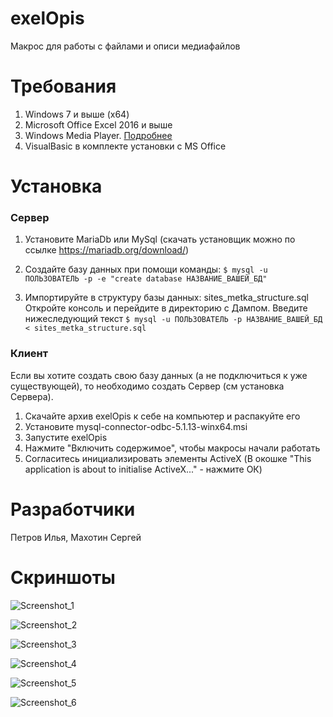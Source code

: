 # exelOpis
Макрос для работы с файлами и описи медиафайлов

# Требования
1. Windows 7 и выше (x64)
2. Microsoft Office Excel 2016 и выше
3. Windows Media Player. [Подробнее](https://support.microsoft.com/ru-ru/windows/%D0%BA%D0%B0%D0%BA-%D1%81%D0%BA%D0%B0%D1%87%D0%B0%D1%82%D1%8C-%D0%BF%D1%80%D0%BE%D0%B8%D0%B3%D1%80%D1%8B%D0%B2%D0%B0%D1%82%D0%B5%D0%BB%D1%8C-windows-media-81718e0d-cfce-25b1-aee3-94596b658287)
4.  VisualBasic в комплекте установки с MS Office

# Установка
### Сервер 
1. Установите MariaDb или MySql (скачать установщик можно по ссылке https://mariadb.org/download/)

2. Создайте базу данных при помощи команды:
`$ mysql -u ПОЛЬЗОВАТЕЛЬ -p -e "create database НАЗВАНИЕ_ВАШЕЙ_БД" `

3. Импортируйте в структуру базы данных: sites_metka_structure.sql
Откройте консоль и перейдите в директорию с Дампом. 
Введите нижеследующий текст
`$ mysql -u ПОЛЬЗОВАТЕЛЬ -p НАЗВАНИЕ_ВАШЕЙ_БД < sites_metka_structure.sql `


### Клиент 
Если вы хотите создать свою базу данных (а не подключиться к уже существующей), то необходимо создать Cервер (см установка Сервера).
1. Скачайте архив exelOpis к себе на компьютер и распакуйте его
2. Установите mysql-connector-odbc-5.1.13-winx64.msi
3. Запустите exelOpis 
4. Нажмите "Включить содержимое", чтобы макросы начали работать
5. Согласитесь инициализировать элементы ActiveX (В окошке "This application is about to initialise ActiveX..."  - нажмите ОК)


# Разработчики
Петров Илья,
Махотин Сергей 


# Скриншоты
![Screenshot_1](https://user-images.githubusercontent.com/6277090/181240791-ab1b426b-6c85-4f2f-9494-dcaa615dcb08.jpg)

![Screenshot_2](https://user-images.githubusercontent.com/6277090/181240872-26883a12-cee1-46d2-95f4-ebb4c3cbe6d3.jpg)

![Screenshot_3](https://user-images.githubusercontent.com/6277090/181240885-bda33550-d6b1-4a65-a188-dcea0d0c67d8.jpg)

![Screenshot_4](https://user-images.githubusercontent.com/6277090/181240906-a0246971-f9aa-4a82-aa8a-21e3ff978296.jpg)

![Screenshot_5](https://user-images.githubusercontent.com/6277090/181240914-c71105a5-de90-40a1-9518-dccee4a18c7d.jpg)

![Screenshot_6](https://user-images.githubusercontent.com/6277090/181240932-dc77586c-0b13-4fe6-be4a-8d173fcc510f.jpg)
